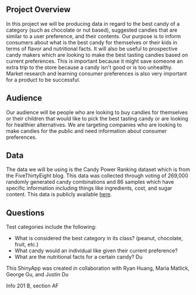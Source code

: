 ## Project Overview
In this project we will be producing data in regard to the best candy of a category
(such as chocolate or nut based), suggested candies that are similar to a user preference,
and their contents. Our purpose is to inform consumers about what is the best candy for
themselves or their kids in terms of flavor and nutritional facts. It will also be useful
to prospective candy makers which are looking to make the best tasting candies based on
current preferences. This is important because it might save someone an extra trip to the
store because a candy isn't good or is too unhealthy. Market research and learning consumer
preferences is also very important for a product to be successful.

## Audience
Our audience will be people who are looking to buy candies for themselves or their children
that would like to pick the best tasting candy or are looking for healthier alternatives.
We are targeting companies who are looking to make candies for the public and need information
about consumer preferences.

## Data
The data we will be using is the Candy Power Ranking dataset which is from the FiveThirtyEight
blog. This data was collected through voting of 269,000 randomly generated candy combinations and
86 samples which have specific information including things like ingredients, cost, and sugar
content. This data is publicly available [here](https://github.com/fivethirtyeight/data/tree/master/candy-power-ranking).

## Questions
Test categories include the following:
* What is considered the best category in its class? (peanut, chocolate, fruit, etc.)
* What candy would an individual like given their current preference?
* What are the nutritional facts for a certain candy? Du <br />


This ShinyApp was created in collaboration with Ryan Huang, Maria Matlick, George Gu, and Justin Du <br />

Info 201 B, section AF
